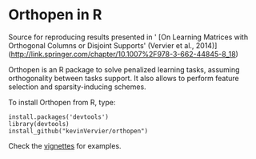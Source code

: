 # Orthopen in R
Source for reproducing results presented in '
[On Learning Matrices with Orthogonal Columns or Disjoint Supports' (Vervier et al., 2014)] (http://link.springer.com/chapter/10.1007%2F978-3-662-44845-8_18)

Orthopen is an R package to solve penalized learning tasks, assuming orthogonality between tasks support. It also allows to perform feature selection and sparsity-inducing schemes.

To install Orthopen from R, type:

```{r}
install.packages('devtools')
library(devtools)
install_github("kevinVervier/orthopen")
```

Check the [vignettes](vignettes/) for examples.
